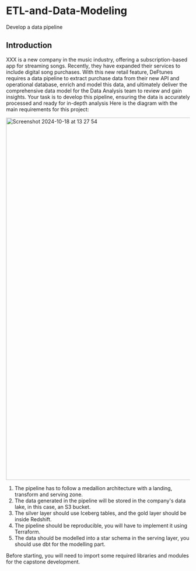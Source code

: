 # ETL-and-Data-Modeling
Develop a data pipeline

##  Introduction
XXX is a new company in the music industry, offering a subscription-based app for streaming songs. Recently, they have expanded their services to include digital song purchases. With this new retail feature, DeFtunes requires a data pipeline to extract purchase data from their new API and operational database, enrich and model this data, and ultimately deliver the comprehensive data model for the Data Analysis team to review and gain insights. Your task is to develop this pipeline, ensuring the data is accurately processed and ready for in-depth analysis
Here is the diagram with the main requirements for this project:

<img width="990" alt="Screenshot 2024-10-18 at 13 27 54" src="https://github.com/user-attachments/assets/f93814f4-0932-47d5-9477-0b16ca6bdcc3">


1. The pipeline has to follow a medallion architecture with a landing, transform and serving zone.
2. The data generated in the pipeline will be stored in the company's data lake, in this case, an S3 bucket.
3. The silver layer should use Iceberg tables, and the gold layer should be inside Redshift.
4. The pipeline should be reproducible, you will have to implement it using Terraform.
5. The data should be modelled into a star schema in the serving layer, you should use dbt for the modelling part.

Before starting, you will need to import some required libraries and modules for the capstone development.
